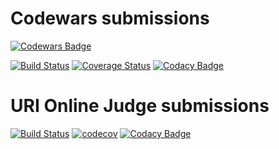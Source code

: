 # Codewars submissions
[![Codewars Badge](https://www.codewars.com/users/diegourban/badges/micro)](https://www.codewars.com/users/diegourban)

[![Build Status](https://travis-ci.org/diegourban/codewars.svg?branch=master)](https://travis-ci.org/diegourban/codewars)
[![Coverage Status](https://coveralls.io/repos/github/diegourban/codewars/badge.svg?branch=master)](https://coveralls.io/github/diegourban/codewars?branch=master)
[![Codacy Badge](https://api.codacy.com/project/badge/Grade/7e19e3d146eb42a48694fcb4ed98120b)](https://www.codacy.com/app/diego-urban88/codewars)

# URI Online Judge submissions
[![Build Status](https://travis-ci.org/diegourban/uri-online-judge.svg?branch=master)](https://travis-ci.org/diegourban/uri-online-judge) [![codecov](https://codecov.io/gh/diegourban/uri-online-judge/branch/master/graph/badge.svg)](https://codecov.io/gh/diegourban/uri-online-judge) [![Codacy Badge](https://api.codacy.com/project/badge/Grade/0c734ce81b8d4c54ab86950462cd3499)](https://www.codacy.com/app/diego-urban88/uri-online-judge?utm_source=github.com&amp;utm_medium=referral&amp;utm_content=diegourban/uri-online-judge&amp;utm_campaign=Badge_Grade)

